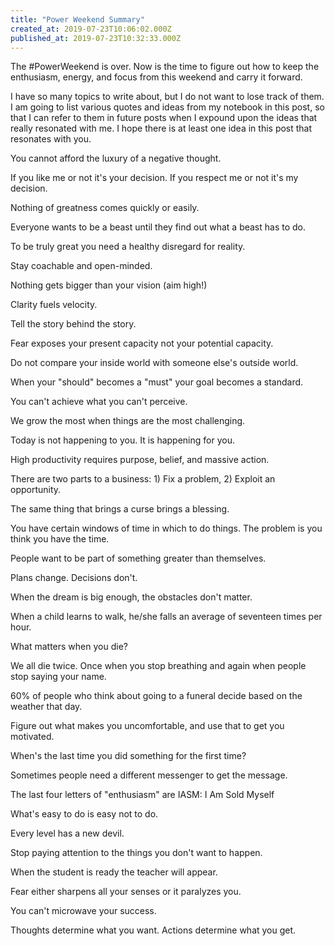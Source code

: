 ```yaml
---
title: "Power Weekend Summary"
created_at: 2019-07-23T10:06:02.000Z
published_at: 2019-07-23T10:32:33.000Z
---
```

The #PowerWeekend is over. Now is the time to figure out how to keep the enthusiasm, energy, and focus from this weekend and carry it forward.

I have so many topics to write about, but I do not want to lose track of them. I am going to list various quotes and ideas from my notebook in this post, so that I can refer to them in future posts when I expound upon the ideas that really resonated with me. I hope there is at least one idea in this post that resonates with you.

You cannot afford the luxury of a negative thought.

If you like me or not it's your decision. If you respect me or not it's my decision.

Nothing of greatness comes quickly or easily.

Everyone wants to be a beast until they find out what a beast has to do.

To be truly great you need a healthy disregard for reality.

Stay coachable and open-minded.

Nothing gets bigger than your vision (aim high!)

Clarity fuels velocity.

Tell the story behind the story.

Fear exposes your present capacity not your potential capacity. 

Do not compare your inside world with someone else's outside world.

When your "should" becomes a "must" your goal becomes a standard.

You can't achieve what you can't perceive.

We grow the most when things are the most challenging.

Today is not happening to you. It is happening for you.

High productivity requires purpose, belief, and massive action.

There are two parts to a business: 1) Fix a problem, 2) Exploit an opportunity.

The same thing that brings a curse brings a blessing.

You have certain windows of time in which to do things. The problem is you think you have the time.

People want to be part of something greater than themselves.

Plans change. Decisions don't. 

When the dream is big enough, the obstacles don't matter.

When a child learns to walk, he/she falls an average of seventeen times per hour.

What matters when you die? 

We all die twice. Once when you stop breathing and again when people stop saying your name.

60% of people who think about going to a funeral decide based on the weather that day.

Figure out what makes you uncomfortable, and use that to get you motivated. 

When's the last time you did something for the first time?

Sometimes people need a different messenger to get the message.

The last four letters of "enthusiasm" are IASM: I Am Sold Myself

What's easy to do is easy not to do.

Every level has a new devil.

Stop paying attention to the things you don't want to happen.

When the student is ready the teacher will appear.

Fear either sharpens all your senses or it paralyzes you.

You can't microwave your success.

Thoughts determine what you want. Actions determine what you get.
